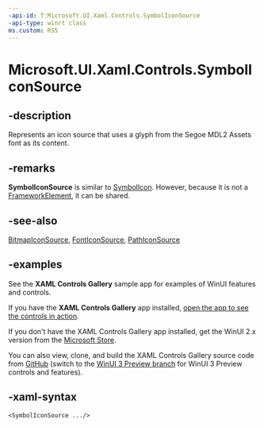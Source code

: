 ```yaml
---
-api-id: T:Microsoft.UI.Xaml.Controls.SymbolIconSource
-api-type: winrt class
ms.custom: RS5
---
```

<!-- Class syntax.
public class SymbolIconSource : IconSource, IconSource
-->

# Microsoft.UI.Xaml.Controls.SymbolIconSource

## -description

Represents an icon source that uses a glyph from the Segoe MDL2 Assets font as its content.

## -remarks

**SymbolIconSource** is similar to [SymbolIcon](/uwp/api/windows.ui.xaml.controls.symbolicon). However, because it is not a [FrameworkElement](/uwp/api/windows.ui.xaml.frameworkelement), it can be shared.

## -see-also

[BitmapIconSource](bitmapiconsource.md), [FontIconSource](fonticonsource.md), [PathIconSource](pathiconsource.md)

## -examples

See the **XAML Controls Gallery** sample app for examples of WinUI features and controls.

If you have the **XAML Controls Gallery** app installed, [open the app to see the controls in action](xamlcontrolsgallery:).

If you don't have the XAML Controls Gallery app installed, get the WinUI 2.x version from the [Microsoft Store](https://www.microsoft.com/p/xaml-controls-gallery/9msvh128x2zt).

You can also view, clone, and build the XAML Controls Gallery source code from [GitHub](https://github.com/Microsoft/Xaml-Controls-Gallery) (switch to the [WinUI 3 Preview branch](https://github.com/microsoft/Xaml-Controls-Gallery/tree/winui3preview) for WinUI 3 Preview controls and features).

## -xaml-syntax

```xaml
<SymbolIconSource .../>
```
